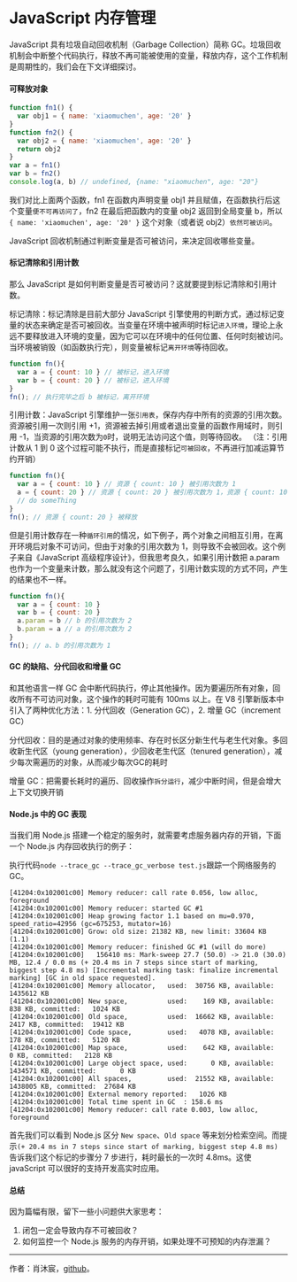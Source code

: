 # JavaScript 内存管理

JavaScript 具有垃圾自动回收机制（Garbage Collection）简称 GC。垃圾回收机制会中断整个代码执行，释放不再可能被使用的变量，释放内存，这个工作机制是周期性的，我们会在下文详细探讨。

#### 可释放对象

``` javascript
function fn1() {
  var obj1 = { name: 'xiaomuchen', age: '20' }
}
function fn2() {
  var obj2 = { name: 'xiaomuchen', age: '20' }
  return obj2
}
var a = fn1()
var b = fn2()
console.log(a, b) // undefined, {name: "xiaomuchen", age: "20"}
```

我们对比上面两个函数，fn1 在函数内声明变量 obj1 并且赋值，在函数执行后这个变量`便不可再访问了`，fn2 在最后把函数内的变量 obj2 返回到全局变量 b，所以 `{ name: 'xiaomuchen', age: '20' }` 这个对象（或者说 obj2）`依然可被访问`。

JavaScript 回收机制通过判断变量是否可被访问，来决定回收哪些变量。


#### 标记清除和引用计数

那么 JavaScript 是如何判断变量是否可被访问？这就要提到标记清除和引用计数。

标记清除：标记清除是目前大部分 JavaScript 引擎使用的判断方式，通过标记变量的状态来确定是否可被回收。当变量在环境中被声明时标记`进入环境`，理论上永远不要释放进入环境的变量，因为它可以在环境中的任何位置、任何时刻被访问。当环境被销毁（如函数执行完），则变量被标记`离开环境`等待回收。

``` javascript
function fn(){
  var a = { count: 10 } // 被标记，进入环境 
  var b = { count: 20 } // 被标记，进入环境
}
fn(); // 执行完毕之后 b 被标记，离开环境
```

引用计数：JavaScript 引擎维护一张`引用表`，保存内存中所有的资源的引用次数。资源被引用一次则引用 +1，资源被去掉引用或者退出变量的函数作用域时，则引用 -1，当资源的引用次数为`0`时，说明无法访问这个值，则等待回收。
（注：引用计数从 1 到 0 这个过程可能不执行，而是直接标记`可被回收`，不再进行加减运算节约开销）

``` javascript
function fn(){
  var a = { count: 10 } // 资源 { count: 10 } 被引用次数为 1
  a = { count: 20 } // 资源 { count: 20 } 被引用次数为 1，资源 { count: 10 } 被引用次数为 0，等待回收
  // do someThing
}
fn(); // 资源 { count: 20 } 被释放
```

但是引用计数存在一种`循环引用`的情况，如下例子，两个对象之间相互引用，在离开环境后对象不可访问，但由于对象的引用次数为 1，则导致不会被回收。这个例子来自《JavaScript 高级程序设计》，但我思考良久，如果引用计数把 a.param 也作为一个变量来计数，那么就没有这个问题了，引用计数实现的方式不同，产生的结果也不一样。

``` javascript
function fn(){
  var a = { count: 10 }
  var b = { count: 20 }
  a.param = b // b 的引用次数为 2
  b.param = a // a 的引用次数为 2
}
fn(); // a、b 的引用次数为 1
```

#### GC 的缺陷、分代回收和增量 GC

和其他语言一样 GC 会中断代码执行，停止其他操作。因为要遍历所有对象，回收所有不可访问对象，这个操作的耗时可能有 100ms 以上。在 V8 引擎新版本中引入了两种优化方法：1. 分代回收（Generation GC），2. 增量 GC（increment GC）

分代回收：目的是通过对象的使用频率、存在时长区分新生代与老生代对象。多回收新生代区（young generation），少回收老生代区（tenured generation），减少每次需遍历的对象，从而减少每次GC的耗时

增量 GC：把需要长耗时的遍历、回收操作`拆分运行`，减少中断时间，但是会增大上下文切换开销

#### Node.js 中的 GC 表现

当我们用 Node.js 搭建一个稳定的服务时，就需要考虑服务器内存的开销，下面一个 Node.js 内存回收执行的例子：

执行代码`node --trace_gc --trace_gc_verbose test.js`跟踪一个网络服务的 GC。

``` console.log
[41204:0x102001c00] Memory reducer: call rate 0.056, low alloc, foreground
[41204:0x102001c00] Memory reducer: started GC #1
[41204:0x102001c00] Heap growing factor 1.1 based on mu=0.970, speed_ratio=42956 (gc=675253, mutator=16)
[41204:0x102001c00] Grow: old size: 21382 KB, new limit: 33604 KB (1.1)
[41204:0x102001c00] Memory reducer: finished GC #1 (will do more)
[41204:0x102001c00]   156410 ms: Mark-sweep 27.7 (50.0) -> 21.0 (30.0) MB, 12.4 / 0.0 ms (+ 20.4 ms in 7 steps since start of marking, biggest step 4.8 ms) [Incremental marking task: finalize incremental marking] [GC in old space requested].
[41204:0x102001c00] Memory allocator,   used:  30756 KB, available: 1435612 KB
[41204:0x102001c00] New space,          used:    169 KB, available:    838 KB, committed:   1024 KB
[41204:0x102001c00] Old space,          used:  16662 KB, available:   2417 KB, committed:  19412 KB
[41204:0x102001c00] Code space,         used:   4078 KB, available:    178 KB, committed:   5120 KB
[41204:0x102001c00] Map space,          used:    642 KB, available:      0 KB, committed:   2128 KB
[41204:0x102001c00] Large object space, used:      0 KB, available: 1434571 KB, committed:      0 KB
[41204:0x102001c00] All spaces,         used:  21552 KB, available: 1438005 KB, committed:  27684 KB
[41204:0x102001c00] External memory reported:   1026 KB
[41204:0x102001c00] Total time spent in GC  : 158.6 ms
[41204:0x102001c00] Memory reducer: call rate 0.003, low alloc, foreground
```

首先我们可以看到 Node.js 区分 `New space`、`Old space` 等来划分检索空间。而提示`(+ 20.4 ms in 7 steps since start of marking, biggest step 4.8 ms)` 告诉我们这个标记的步骤分 7 步进行，耗时最长的一次时 4.8ms。这使 javaScript 可以很好的支持开发高实时应用。

#### 总结

因为篇幅有限，留下一些小问题供大家思考：

1. 闭包一定会导致内存不可被回收？
2. 如何监控一个 Node.js 服务的内存开销，如果处理不可预知的内存泄漏？

------

作者：肖沐宸，[github](https://github.com/cheogo/learn-javascript)。


